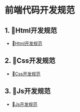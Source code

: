 # 前端代码开发规范

## 1. Html开发规范
- [Html开发规范](https://github.com/webpack/webpack)

## 2. Css开发规范
- [Css开发规范](https://github.com/webpack/webpack)

## 3. Js开发规范
- [Js开发规范](https://github.com/webpack/webpack)